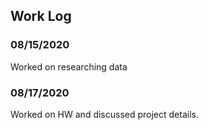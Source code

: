 ## Work Log

### 08/15/2020

Worked on researching data

### 08/17/2020

Worked on HW and discussed project details.
